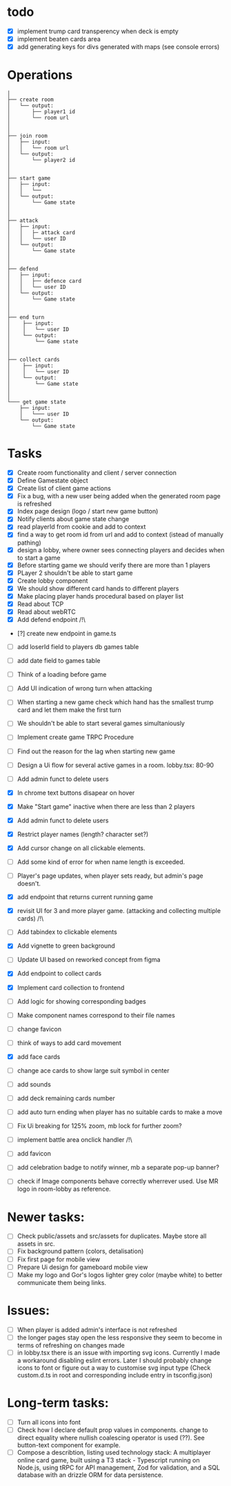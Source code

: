 # todo
- [x] implement trump card transperency when deck is empty
- [x] implement beaten cards area
- [x] add generating keys for divs generated with maps (see console errors) 

# Operations    
    │   
    ├── create room
    │   └── output:
    │       ├── player1 id           
    │       └── room url 
    │ 
    │  
    ├── join room
    │   ├── input:
    │   │   └── room url   
    │   └── output:
    │       └── player2 id
    │   
    │     
    ├── start game 
    │   ├── input:
    │   │   └──   
    │   └── output:
    │       └── Game state
    │
    │
    ├── attack 
    │   ├── input:
    │   │   ├─ attack card
    │   │   └── user ID      
    │   └── output:
    │       └── Game state
    │   
    │     
    ├── defend 
    │   ├── input:
    │   │   ├── defence card  
    │   │   └── user ID     
    │   └── output:
    │       └── Game state    
    │     
    │     
    ├── end turn 
    │    ├── input:
    │    │   └── user ID
    │    └── output:
    │        └── Game state
    │
    │
    ├── collect cards 
    │    ├── input:
    │    │   └── user ID
    │    └── output:
    │        └── Game state
    │
    │
    └─── get game state 
        ├── input:
        │   └─── user ID
        └── output:
            └── Game state

# Tasks

- [x] Create room functionality and client / server connection 
- [x] Define Gamestate object
- [x] Create list of client game actions 
- [x] Fix a bug, with a new user being added when the generated room page is refreshed
- [x] Index page design (logo / start new game button)
- [x] Notify clients about game state change 
- [x] read playerId from cookie and add to context
- [x] find a way to get room id from url and add to context (istead of manually pathing)
- [x] design a lobby, where owner sees connecting players and decides when to start a game
- [x] Before starting game we should verify there are more than 1 players
- [x] PLayer 2 shouldn't be able to start game
- [x] Create lobby component
- [x] We should show different card hands to different players
- [x] Make placing player hands procedural based on player list
- [x] Read about TCP
- [x] Read about webRTC
- [x] Add defend endpoint  /!\

- [?] create new endpoint in game.ts 
- [ ] add loserId field to players db games table
- [ ] add date field to games table 
- [ ] Think of a loading before game
- [ ] Add UI indication of wrong turn when attacking
- [ ] When starting a new game check which hand has the smallest trump card and let them make the first turn
- [ ] We shouldn't be able to start several games simultaniously
- [ ] Implement create game TRPC Procedure
- [ ] Find out the reason for the lag when starting new game
- [ ] Design a Ui flow for several active games in a room. lobby.tsx: 80-90
- [ ] Add admin funct to delete users


- [X] In chrome text buttons  disapear on hover
- [X] Make "Start game" inactive when there are less than 2 players
- [X] Add admin funct to delete users
- [X] Restrict player names (length? character set?)
- [X] Add cursor change on all clickable elements.
- [ ] Add some kind of error for when name length is exceeded.
- [ ] Player's page updates, when player sets ready, but admin's page doesn't.


- [X] add endpoint that returns current running game
- [X] revisit UI for 3 and more player game. (attacking and collecting multiple cards) /!\
- [ ] Add tabindex to clickable elements

- [X] Add vignette to green background
- [ ] Update UI based on reworked concept from figma
- [X] Add endpoint to collect cards
- [X] Implement card collection to frontend 
- [ ] Add logic for showing corresponding badges    
- [ ] Make component names correspond to their file names 
- [ ] change favicon
- [ ] think of ways to add card movement
- [X] add face cards
- [ ] change ace cards to show large suit symbol in center

- [ ] add sounds
- [ ] add deck remaining cards number
- [ ] add auto turn ending when player has no suitable cards to make a move
- [ ] Fix Ui breaking for 125% zoom, mb lock for further zoom?

- [ ] implement battle area onclick handler /!\

- [ ] add favicon
- [ ] add celebration badge to notify winner, mb a separate pop-up banner?
- [ ] check if Image components behave correctly wherrever used. Use MR logo in  room-lobby as reference.

# Newer tasks:
- [ ] Check public/assets and src/assets for duplicates. Maybe store all assets in src.
- [ ] Fix background pattern (colors, detalisation)
- [ ] Fix first page for mobile view
- [ ] Prepare Ui design for gameboard mobile view
- [ ] Make my logo and Gor's logos lighter grey color (maybe white) to better communicate them being links.

# Issues:
- [ ] When player is added admin's interface is not refreshed
- [ ] the longer pages stay open the less responsive they seem to become in terms of refreshing on changes made
- [ ] in lobby.tsx there is an issue with importing svg icons. Currently I made a workaround disabling eslint errors. Later I should probably change icons to font or figure out a way to customise svg input type (Check custom.d.ts in root and corresponding include entry in tsconfig.json)

# Long-term tasks:
- [ ] Turn all icons into font
- [ ] Check how I declare default prop values in components. change to direct equality where nullish coalescing operator is used (??). See button-text component for example.
- [ ] Compose a describtion, listing used technology stack:
A multiplayer online card game, built using a T3 stack - Typescript running on Node.js, using tRPC for API management, Zod for validation, and a SQL database with an drizzle ORM for data persistence.